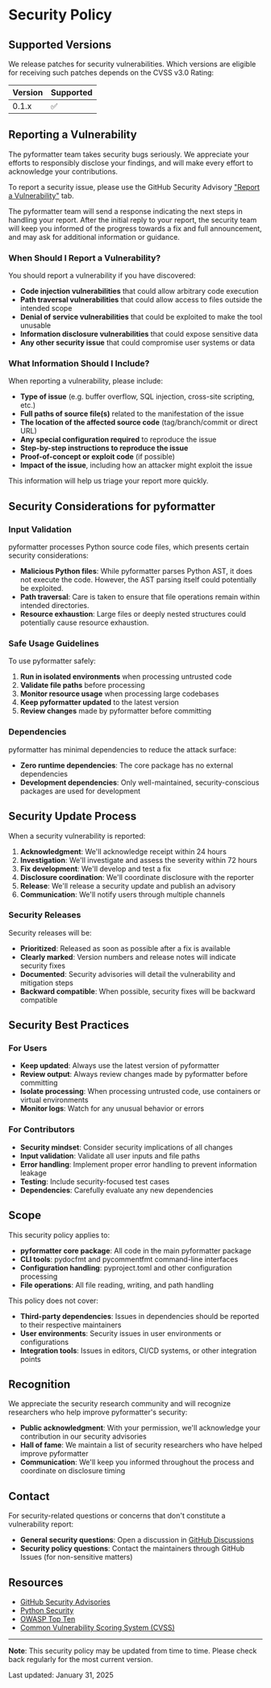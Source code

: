 # Security Policy

## Supported Versions

We release patches for security vulnerabilities. Which versions are eligible for receiving such patches depends on the CVSS v3.0 Rating:

| Version | Supported          |
| ------- | ------------------ |
| 0.1.x   | :white_check_mark: |

## Reporting a Vulnerability

The pyformatter team takes security bugs seriously. We appreciate your efforts to responsibly disclose your findings, and will make every effort to acknowledge your contributions.

To report a security issue, please use the GitHub Security Advisory ["Report a Vulnerability"](https://github.com/RikGhosh487/pyformatter/security/advisories/new) tab.

The pyformatter team will send a response indicating the next steps in handling your report. After the initial reply to your report, the security team will keep you informed of the progress towards a fix and full announcement, and may ask for additional information or guidance.

### When Should I Report a Vulnerability?

You should report a vulnerability if you have discovered:

- **Code injection vulnerabilities** that could allow arbitrary code execution
- **Path traversal vulnerabilities** that could allow access to files outside the intended scope
- **Denial of service vulnerabilities** that could be exploited to make the tool unusable
- **Information disclosure vulnerabilities** that could expose sensitive data
- **Any other security issue** that could compromise user systems or data

### What Information Should I Include?

When reporting a vulnerability, please include:

- **Type of issue** (e.g. buffer overflow, SQL injection, cross-site scripting, etc.)
- **Full paths of source file(s)** related to the manifestation of the issue
- **The location of the affected source code** (tag/branch/commit or direct URL)
- **Any special configuration required** to reproduce the issue
- **Step-by-step instructions to reproduce the issue**
- **Proof-of-concept or exploit code** (if possible)
- **Impact of the issue**, including how an attacker might exploit the issue

This information will help us triage your report more quickly.

## Security Considerations for pyformatter

### Input Validation

pyformatter processes Python source code files, which presents certain security considerations:

- **Malicious Python files**: While pyformatter parses Python AST, it does not execute the code. However, the AST parsing itself could potentially be exploited.
- **Path traversal**: Care is taken to ensure that file operations remain within intended directories.
- **Resource exhaustion**: Large files or deeply nested structures could potentially cause resource exhaustion.

### Safe Usage Guidelines

To use pyformatter safely:

1. **Run in isolated environments** when processing untrusted code
2. **Validate file paths** before processing
3. **Monitor resource usage** when processing large codebases
4. **Keep pyformatter updated** to the latest version
5. **Review changes** made by pyformatter before committing

### Dependencies

pyformatter has minimal dependencies to reduce the attack surface:

- **Zero runtime dependencies**: The core package has no external dependencies
- **Development dependencies**: Only well-maintained, security-conscious packages are used for development

## Security Update Process

When a security vulnerability is reported:

1. **Acknowledgment**: We'll acknowledge receipt within 24 hours
2. **Investigation**: We'll investigate and assess the severity within 72 hours
3. **Fix development**: We'll develop and test a fix
4. **Disclosure coordination**: We'll coordinate disclosure with the reporter
5. **Release**: We'll release a security update and publish an advisory
6. **Communication**: We'll notify users through multiple channels

### Security Releases

Security releases will be:

- **Prioritized**: Released as soon as possible after a fix is available
- **Clearly marked**: Version numbers and release notes will indicate security fixes
- **Documented**: Security advisories will detail the vulnerability and mitigation steps
- **Backward compatible**: When possible, security fixes will be backward compatible

## Security Best Practices

### For Users

- **Keep updated**: Always use the latest version of pyformatter
- **Review output**: Always review changes made by pyformatter before committing
- **Isolate processing**: When processing untrusted code, use containers or virtual environments
- **Monitor logs**: Watch for any unusual behavior or errors

### For Contributors

- **Security mindset**: Consider security implications of all changes
- **Input validation**: Validate all user inputs and file paths
- **Error handling**: Implement proper error handling to prevent information leakage
- **Testing**: Include security-focused test cases
- **Dependencies**: Carefully evaluate any new dependencies

## Scope

This security policy applies to:

- **pyformatter core package**: All code in the main pyformatter package
- **CLI tools**: pydocfmt and pycommentfmt command-line interfaces
- **Configuration handling**: pyproject.toml and other configuration processing
- **File operations**: All file reading, writing, and path handling

This policy does not cover:

- **Third-party dependencies**: Issues in dependencies should be reported to their respective maintainers
- **User environments**: Security issues in user environments or configurations
- **Integration tools**: Issues in editors, CI/CD systems, or other integration points

## Recognition

We appreciate the security research community and will recognize researchers who help improve pyformatter's security:

- **Public acknowledgment**: With your permission, we'll acknowledge your contribution in our security advisories
- **Hall of fame**: We maintain a list of security researchers who have helped improve pyformatter
- **Communication**: We'll keep you informed throughout the process and coordinate on disclosure timing

## Contact

For security-related questions or concerns that don't constitute a vulnerability report:

- **General security questions**: Open a discussion in [GitHub Discussions](https://github.com/RikGhosh487/pyformatter/discussions)
- **Security policy questions**: Contact the maintainers through GitHub Issues (for non-sensitive matters)

## Resources

- [GitHub Security Advisories](https://github.com/RikGhosh487/pyformatter/security/advisories)
- [Python Security](https://python.org/news/security/)
- [OWASP Top Ten](https://owasp.org/www-project-top-ten/)
- [Common Vulnerability Scoring System (CVSS)](https://www.first.org/cvss/)

---

**Note**: This security policy may be updated from time to time. Please check back regularly for the most current version.

Last updated: January 31, 2025
